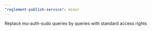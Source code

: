 ```yaml
---
"reglement-publish-service": minor
---
```


Replace mu-auth-sudo queries by queries with standard access rights

